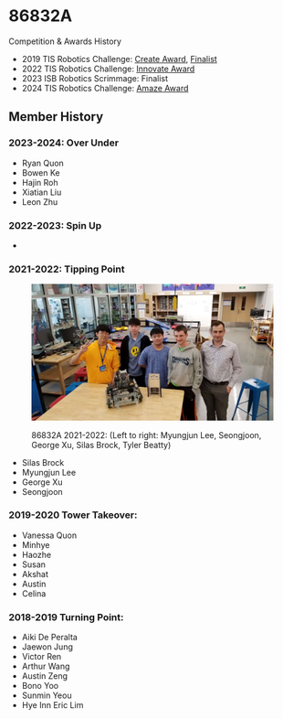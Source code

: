 # 86832A

Competition & Awards History

* 2019 TIS Robotics Challenge: [Create Award](https://www.robotevents.com/robot-competitions/vex-robotics-competition/RE-VRC-18-6440.html#awards), [Finalist](https://www.robotevents.com/robot-competitions/vex-robotics-competition/RE-VRC-18-6440.html#results-)
* 2022 TIS Robotics Challenge: [Innovate Award](https://www.robotevents.com/robot-competitions/vex-robotics-competition/RE-VRC-22-7401.html#awards)
* 2023 ISB Robotics Scrimmage: Finalist
* 2024 TIS Robotics Challenge: [Amaze Award](https://www.robotevents.com/robot-competitions/vex-robotics-competition/RE-VRC-23-2772.html#awards)

## Member History

### 2023-2024: Over Under

* Ryan Quon
* Bowen Ke
* Hajin Roh
* Xiatian Liu
* Leon Zhu

### 2022-2023: Spin Up

*

### 2021-2022: Tipping Point

<figure><img src="../../.gitbook/assets/2555433ff32a72c5f58769b435c59346.jpg" alt=""><figcaption><p>86832A 2021-2022: (Left to right: Myungjun Lee, Seongjoon, George Xu, Silas Brock, Tyler Beatty)</p></figcaption></figure>

* Silas Brock
* Myungjun Lee
* George Xu
* Seongjoon

### 2019-2020 Tower Takeover:

* Vanessa Quon
* Minhye
* Haozhe
* Susan
* Akshat
* Austin
* Celina

### 2018-2019 Turning Point:

* Aiki De Peralta
* Jaewon Jung
* Victor Ren
* Arthur Wang
* Austin Zeng
* Bono Yoo
* Sunmin Yeou
* Hye Inn Eric Lim
